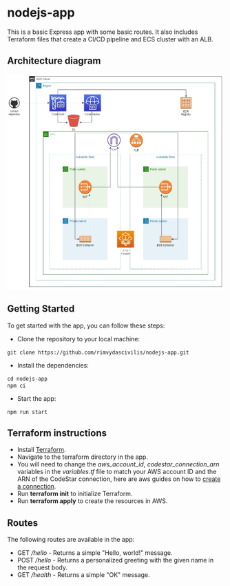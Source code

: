 # nodejs-app
This is a basic Express app with some basic routes. It also includes Terraform files that create a CI/CD pipeline and ECS cluster with an ALB.

## Architecture diagram
![Architecture diagram](./assets/Architecture-diagram.jpg)

## Getting Started
To get started with the app, you can follow these steps:

- Clone the repository to your local machine:
```
git clone https://github.com/rimvydascivilis/nodejs-app.git
```

- Install the dependencies:
```
cd nodejs-app
npm ci
```

- Start the app:
```
npm run start
```

## Terraform instructions
- Install [Terraform](https://developer.hashicorp.com/terraform/downloads).
- Navigate to the terraform directory in the app.
- You will need to change the *aws_account_id*, *codestar_connection_arn* variables in the *variables.tf* file to match your AWS account ID and the ARN of the CodeStar connection, here are aws guides on how to [create a connection](https://docs.aws.amazon.com/dtconsole/latest/userguide/connections-create-github.html).
- Run **terraform init** to initialize Terraform.
- Run **terraform apply** to create the resources in AWS.

## Routes
The following routes are available in the app:

- GET */hello* - Returns a simple "Hello, world!" message.
- POST */hello* - Returns a personalized greeting with the given name in the request body.
- GET */health* - Returns a simple "OK" message.
